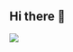 ## Hi there 👋

<!--
**AnaKarolina007/AnaKarolina007** is a ✨ _special_ ✨ repository because its `README.md` (this file) appears on your GitHub profile.

Here are some ideas to get you started:

- 🔭 I’m currently working on: I'm studying Alura
- 🌱 I’m currently learning: Devoloping the JavaScript language
- 👯 I’m looking to collaborate on: gihtub
- 🤔 I’m looking for help with: activities
- 💬 Ask me about: about gihtub
- 📫 How to reach me: karolinaana501@gmail.com
- 😄 Pronouns: she/her
- ⚡ Fun fact: i like to study
-->
![](link)

